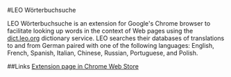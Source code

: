 #LEO Wörterbuchsuche

LEO Wörterbuchsuche is an extension for Google's Chrome browser to facilitate looking up words in the context of Web pages using the [dict.leo.org](http://dict.leo.org/) dictionary service. LEO searches their databases of translations to and from German paired with one of the following languages: English, French, Spanish, Italian, Chinese, Russian, Portuguese, and Polish.

##Links
[Extension page in Chrome Web Store](https://chrome.google.com/webstore/detail/ojniiiidjmoaiehegaedmfdclmgmmpdp)